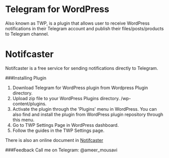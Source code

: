 # Telegram for WordPress
Also known as TWP, is a plugin that allows user to receive WordPress notifications in their Telegram account and publish their files/posts/products to Telegram channel.

# Notifcaster
Notifcaster is a free service for sending notifications directly to Telegram.


###Installing Plugin
1. Download Telegram for WordPress plugin from Wordpress Plugin directory. 
2. Upload zip file to your WordPress Plugins directory. /wp-content/plugins.
3. Activate the plugin through the \'Plugins\' menu in WordPress. You can also find and install the plugin from WordPress plugin repository through this menu.
4. Go to TWP Settings Page in WordPress dashboard.
5. Follow the guides in the TWP Settings page.

There is also an online document in <a href="http://notifcaster.com"> Notifcaster </a>

###Feedback
Call me on Telegram: @ameer_mousavi
